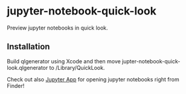 # jupyter-notebook-quick-look

Preview jupyter notebooks in quick look.

## Installation

Build qlgenerator using Xcode and then move jupter-notebook-quick-look.qlgenerator to /Library/QuickLook.

Check out also [Jupyter App](www.github.com/jendas1/jupyter-notebook-quicklook-plugin) for opening jupyter notebooks right from Finder!